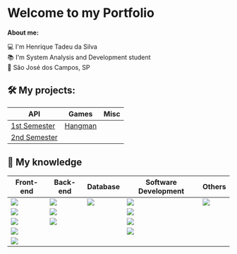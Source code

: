 # Welcome to my Portfolio

**About me:**

💻 I'm Henrique Tadeu da Silva <br/>
📚 I'm System Analysis and Development student <br/>
🏡 São José dos Campos, SP <br/>

## 🛠 My projects:

|API|Games|Misc|
|---|---|---|
|[1st Semester](https://github.com/CodeDontBlow/Scrum-Tutor)|[Hangman](https://github.com/henrySilverIX/Hangman-game)||
|[2nd Semester](https://github.com/CodeDontBlow/DocEye)|||

## 📖 My knowledge

| Front-end | Back-end | Database | Software Development | Others |
|-----------|----------|----------|-----------------------|--------|
| <img src="https://img.shields.io/badge/HTML5-E34F26?style=for-the-badge&logo=html5&logoColor=white"> | <img src="https://img.shields.io/badge/Python-FFD43B?style=for-the-badge&logo=python&logoColor=blue"> | <img src="https://img.shields.io/badge/MySQL-005C84?style=for-the-badge&logo=mysql&logoColor=white"> | <img src="https://img.shields.io/badge/C-00599C?style=for-the-badge&logo=c&logoColor=white"> | <img src="https://img.shields.io/badge/Microsoft_Office-D83B01?style=for-the-badge&logo=microsoft-office&logoColor=white"> |
| <img src="https://img.shields.io/badge/CSS3-1572B6?style=for-the-badge&logo=css3&logoColor=white"> | <img src="https://img.shields.io/badge/React-20232A?style=for-the-badge&logo=react&logoColor=61DAFB"> |  | <img src="https://img.shields.io/badge/C%2B%2B-00599C?style=for-the-badge&logo=c%2B%2B&logoColor=white"> |  |
| <img src="https://img.shields.io/badge/Bootstrap-563D7C?style=for-the-badge&logo=bootstrap&logoColor=white"> | <img src="https://img.shields.io/badge/JavaScript-323330?style=for-the-badge&logo=javascript&logoColor=F7DF1E"> |  | <img src="https://img.shields.io/badge/C%23-239120?style=for-the-badge&logo=csharp&logoColor=white"> |  |
| <img src="https://img.shields.io/badge/JavaScript-323330?style=for-the-badge&logo=javascript&logoColor=F7DF1E"> |  |  | <img src="https://img.shields.io/badge/Python-FFD43B?style=for-the-badge&logo=python&logoColor=blue"> |  |
| <img src="https://img.shields.io/badge/Figma-F24E1E?style=for-the-badge&logo=figma&logoColor=white"> |  |  |  ||


